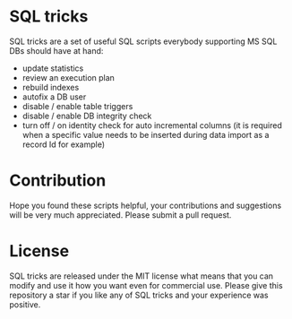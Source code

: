 # SQL tricks
SQL tricks are a set of useful SQL scripts everybody supporting MS SQL DBs should have at hand:
* update statistics
* review an execution plan
* rebuild indexes
* autofix a DB user
* disable / enable table triggers
* disable / enable DB integrity check
* turn off / on identity check for auto incremental columns (it is required when a specific value needs to be inserted during data import as a record Id for example) 


# Contribution
Hope you found these scripts helpful, your contributions and suggestions will be very much appreciated. Please submit a pull request.

# License
SQL tricks are released under the MIT license what means that you can modify and use it how you want even for commercial use. Please give this repository a star if you like any of SQL tricks and your experience was positive.
